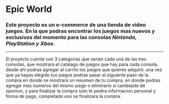 # Epic World
### Este proyecto es un e-commerce de una tienda de **video juegos**. En la que podras encontrar los juegos mas nuevos y exclusivos del momento para las consolas _Nintendo, PlayStation y Xbox_.
___
El proyecto cuenta con 3 categorias que serian cada una de las tres consolas, que mostrara el catalago de juegos que hay para cada consola, desde ahi podras agregar al carrito los juegos que quieres adquirir, una vez que ya hayas elegido tus juegos podras pasar al siguiente paso de la compra en donde se mostrara un resumen de tu compra, en donde podras agregar mas numeros del mismo juego o eliminarlo si cambiaste de oponion, y para finalizar la compra solo te pedira informacion personal y forma de pago, completado eso se finalizara la compra.
